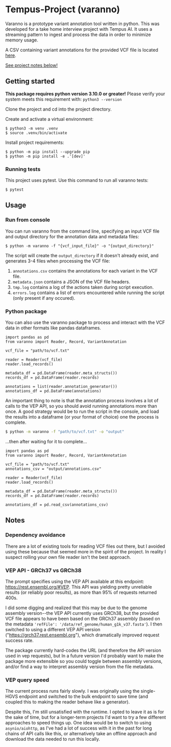 # Tempus-Project (varanno)

Varanno is a prototype variant annotation tool written in python. This was developed for a take home interview project with Tempus AI. It uses a streaming pattern to ingest and process the data in order to minimize memory usage.

A CSV containing variant annotations for the provided VCF file is located [here](/annotation_results/annotations.csv).

[See project notes below!](#notes)

## Getting started

**This package requires python version 3.10.0 or greater!** Please verify your system meets this requirement with: `python3 --version`

Clone the project and cd into the project directory.

Create and activate a virtual environment:
```
$ python3 -m venv .venv
$ source .venv/bin/activate
```

Install project requirements:
```
$ python -m pip install --upgrade pip
$ python -m pip install -e .'[dev]'
```

### Running tests

This project uses pytest. Use this command to run all varanno tests:
```
$ pytest
```

## Usage

### Run from console

You can run varanno from the command line, specifying an input VCF file and output directory for the annotation data and metadata files:

`$ python -m varanno -f "{vcf_input_file}" -o "{output_directory}"`

The script will create the `output_directory` if it doesn't already exist, and generates 3-4 files when processing the VCF file:
1. `annotations.csv` contains the annotations for each variant in the VCF file.
2. `metadata.json` contains a JSON of the VCF file headers.
3. `tmp.log` contains a log of the actions taken during script execution. 
4. `errors.log` contains a list of errors encountered while running the script (only present if any occured).


### Python package
You can also use the varanno package to process and interact with the VCF data in other formats like pandas dataframes. 

```python3
import pandas as pd
from varanno import Reader, Record, VariantAnnotation

vcf_file = "path/to/vcf.txt"

reader = Reader(vcf_file)
reader.load_records()

metadata_df = pd.DataFrame(reader.meta_structs())
records_df = pd.DataFrame(reader.records)

annotations = list(reader.annotation_generator())
annotations_df = pd.DataFrame(annotations)
```

An important thing to note is that the annotation process involves a lot of calls to the VEP API, so you should avoid running annotations more than once. A good strategy would be to run the script in the console, and load the results into a dataframe (or your format of choice) one the process is complete.

```bash
$ python -m varanno -f "path/to/vcf.txt" -o "output"
```
...then after waiting for it to complete...
```python3
import pandas as pd
from varanno import Reader, Record, VariantAnnotation

vcf_file = "path/to/vcf.txt"
annotations_csv = "output/annotations.csv"

reader = Reader(vcf_file)
reader.load_records()

metadata_df = pd.DataFrame(reader.meta_structs())
records_df = pd.DataFrame(reader.records)

annotations_df = pd.read_csv(annotations_csv)
```

## Notes

### Dependency avoidance
There are a lot of existing tools for reading VCF files out there, but I avoided using these because that seemed more in the spirit of the project. In reality I suspect rolling your own file reader isn't the best approach.

### VEP API - GRCh37 vs GRCh38
The prompt specifies using the VEP API available at this endpoint: https://rest.ensembl.org/#VEP. This API was yielding pretty unreliable results (or reliably poor results), as more than 95% of requests returned 400s. 

I did some digging and realized that this may be due to the genome assembly version--the VEP API currently uses GRCh38, but the provided VCF file appears to have been based on the GRCh37 assembly (based on the metadata `'refFile': '/data/ref_genome/human_g1k_v37.fasta'`). I then switched to using a different VEP API version ("https://grch37.rest.ensembl.org"), which dramatically improved request success rate. 

The package currently hard-codes the URL (and therefore the API version used in vep requests), but In a future version I'd probably want to make the package more extensible so you could toggle between assembly versions, and/or find a way to interpret assembly version from the file metadata. 

### VEP query speed
The current process runs fairly slowly. I was originally using the single-HGVS endpoint and switched to the bulk endpoint to save time (and coupled this to making the reader behave like a generator). 

Despite this, I'm still unsatisfied with the runtime. I opted to leave it as is for the sake of time, but for a longer-term projects I'd want to try a few different approaches to speed things up. One idea would be to switch to using `asynio/aiohttp`, as I've had a lot of success with it in the past for long chains of API calls like this, or alternatively take an offline approach and download the data needed to run this locally.    
